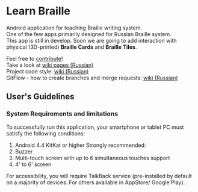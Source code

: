 # Learn Braille

Android application for teaching Braille writing system.<br>
One of the few apps primarily designed for Russian Braille system. <br>
This app is still in develop. Soon we are going to add interaction with physical (3D-printed) **Braille Cards** and **Braille Tiles**.

Feel free to [contribute](https://github.com/braille-systems/learn-braille/blob/master/CONTRIBUTING.md)! <br>
Take a look at [wiki pages (Russian)](https://github.com/braille-systems/learn-braille/wiki) <br>
Project code style: [wiki (Russian)](https://github.com/braille-systems/learn-braille/wiki/codestyle) <br>
GitFlow - how to create branches and merge requests: [wiki (Russian)](https://github.com/braille-systems/learn-braille/wiki/gitflow) <br>


## User's Guidelines
### System Requirements and limitations

To successfully run this application, your smartphone or tablet PC must satisfy the following conditions:
1. Android 4.4 KitKat or higher
Strongly recommended:
1. Buzzer
1. Multi-touch screen with up to 6 simultaneous touches support
1. 4' to 6' screen

For accessibility, you will require TalkBack service (pre-installed by default on a majority of devices.
For others available in AppStore/ Google Play).
